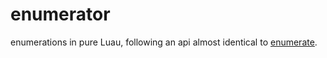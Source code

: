 # enumerator
enumerations in pure Luau, following an api almost identical to [enumerate](https://roblox.github.io/enumerate/).
